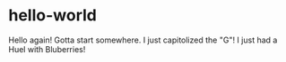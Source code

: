 # hello-world
Hello again! Gotta start somewhere.
I just capitolized the "G"!
I just had a Huel with Bluberries!
